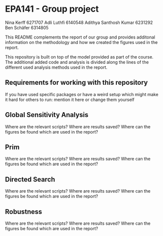 # EPA141 - Group project

Nina Kerff 6271707
Adli Luthfi 6140548
Adithya Santhosh Kumar 6231292
Ben Schäfer 6314805

This README complements the report of our group and provides additonal
information on the methodology and how we created the figures used in the
report.

This repository is built on top of the model provided as part of the course. The
additional added code and analysis is divided along the lines of the different
used analysis methods used in the report.

## Requirements for working with this repository

If you have used specific packages or have a weird setup which might make it
hard for others to run: mention it here or change them yourself

## Global Sensitivity Analysis

Where are the relevant scripts?
Where are results saved?
Where can the figures be found which are used in the report?

## Prim

Where are the relevant scripts?
Where are results saved?
Where can the figures be found which are used in the report?

## Directed Search

Where are the relevant scripts?
Where are results saved?
Where can the figures be found which are used in the report?

## Robustness

Where are the relevant scripts?
Where are results saved?
Where can the figures be found which are used in the report?
